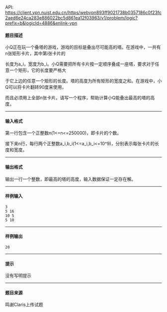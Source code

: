API: https://client.vpn.nuist.edu.cn/https/webvpn893ff9021738b0357186c0f23fc2aed6e24ca283e886022bc5d861ea12f03963/v1/problem/logic?prefix=b&logicId=4886&enlink-vpn

#### 题目描述

小Q正在玩一个叠塔的游戏，游戏的目标是叠出尽可能高的塔。在游戏中，一共有n张矩形卡片，其中第i张卡片的

长度为a\_i，宽度为b\_i。小Q需要把所有卡片按一定顺序叠成一座塔，要求对于任意一个矩形，它的长度要严格大

于它上边的任意一个矩形的长度。塔的高度为所有矩形的宽度之和。在游戏中，小Q可以将卡片翻转90度来使用，

而且必须用上全部n张卡片。请写一个程序，帮助计算小Q能叠出最高的塔的高度。

---

#### 输入格式

第一行包含一个正整数n(1<=n<=250000)，即卡片的个数。

接下来n行，每行两个正整数a\_i,b\_i(1<=a\_i,b\_i<=10^9)，分别表示每张卡片的长度和宽度。

---

#### 输出格式

输出一行一个整数，即最高的塔的高度，输入数据保证一定存在解。

---

#### 样例输入
```
3
5 16
10 5
5 10
```

---

#### 样例输出
```
20
```

---

#### 提示

没有写明提示

---

#### 题目来源

鸣谢Claris上传试题